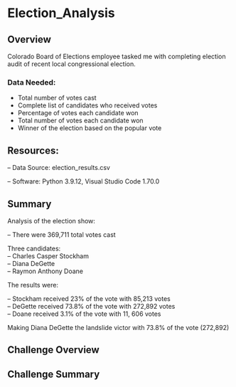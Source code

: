 # Election_Analysis

## Overview

Colorado Board of Elections employee tasked me with completing election audit of recent local congressional election.  

### Data Needed:

- Total number of votes cast
- Complete list of candidates who received votes
- Percentage of votes each candidate won
- Total number of votes each candidate won
- Winner of the election based on the popular vote

## Resources:

– Data Source: election_results.csv

– Software: Python 3.9.12, Visual Studio Code 1.70.0

## Summary

Analysis of the election show:

– There were 369,711 total votes cast   

Three candidates:     
    – Charles Casper Stockham  
    – Diana DeGette\
    – Raymon Anthony Doane  
    
The results were:

  – Stockham received 23% of the vote with 85,213 votes\
  – DeGette received 73.8% of the vote with 272,892 votes\
  – Doane received 3.1% of the vote with 11, 606 votes
  
Making Diana DeGette the landslide victor with 73.8% of the vote (272,892)

## Challenge Overview

## Challenge Summary
